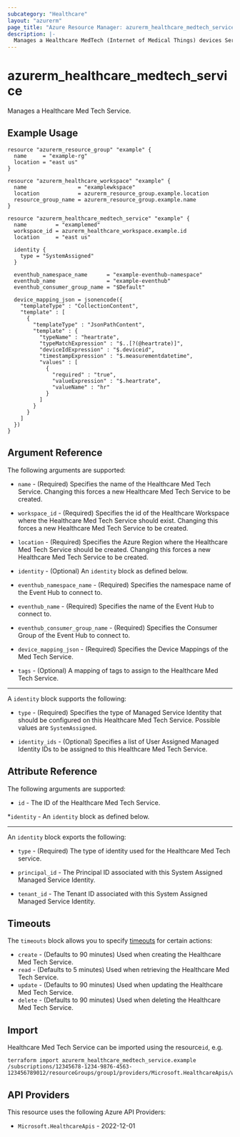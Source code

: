 ```yaml
---
subcategory: "Healthcare"
layout: "azurerm"
page_title: "Azure Resource Manager: azurerm_healthcare_medtech_service"
description: |-
  Manages a Healthcare MedTech (Internet of Medical Things) devices Service.
---
```


# azurerm_healthcare_medtech_service

Manages a Healthcare Med Tech Service.

## Example Usage

```hcl
resource "azurerm_resource_group" "example" {
  name     = "example-rg"
  location = "east us"
}

resource "azurerm_healthcare_workspace" "example" {
  name                = "examplewkspace"
  location            = azurerm_resource_group.example.location
  resource_group_name = azurerm_resource_group.example.name
}

resource "azurerm_healthcare_medtech_service" "example" {
  name         = "examplemed"
  workspace_id = azurerm_healthcare_workspace.example.id
  location     = "east us"

  identity {
    type = "SystemAssigned"
  }

  eventhub_namespace_name      = "example-eventhub-namespace"
  eventhub_name                = "example-eventhub"
  eventhub_consumer_group_name = "$Default"

  device_mapping_json = jsonencode({
    "templateType" : "CollectionContent",
    "template" : [
      {
        "templateType" : "JsonPathContent",
        "template" : {
          "typeName" : "heartrate",
          "typeMatchExpression" : "$..[?(@heartrate)]",
          "deviceIdExpression" : "$.deviceid",
          "timestampExpression" : "$.measurementdatetime",
          "values" : [
            {
              "required" : "true",
              "valueExpression" : "$.heartrate",
              "valueName" : "hr"
            }
          ]
        }
      }
    ]
  })
}
```

## Argument Reference

The following arguments are supported:

* `name` - (Required) Specifies the name of the Healthcare Med Tech Service. Changing this forces a new Healthcare Med Tech Service to be created.

* `workspace_id` - (Required) Specifies the id of the Healthcare Workspace where the Healthcare Med Tech Service should exist. Changing this forces a new Healthcare Med Tech Service to be created.

* `location` - (Required) Specifies the Azure Region where the Healthcare Med Tech Service should be created. Changing this forces a new Healthcare Med Tech Service to be created.

* `identity` - (Optional) An `identity` block as defined below.

* `eventhub_namespace_name` - (Required) Specifies the namespace name of the Event Hub to connect to.

* `eventhub_name` - (Required) Specifies the name of the Event Hub to connect to.

* `eventhub_consumer_group_name` - (Required) Specifies the Consumer Group of the Event Hub to connect to.

* `device_mapping_json` - (Required) Specifies the Device Mappings of the Med Tech Service.

* `tags` - (Optional) A mapping of tags to assign to the Healthcare Med Tech Service.

---
A `identity` block supports the following:

* `type` - (Required) Specifies the type of Managed Service Identity that should be configured on this Healthcare Med Tech Service. Possible values are `SystemAssigned`.

* `identity_ids` - (Optional) Specifies a list of User Assigned Managed Identity IDs to be assigned to this Healthcare Med Tech Service.

## Attribute Reference

The following arguments are supported:

* `id` - The ID of the Healthcare Med Tech Service.

*`identity` - An `identity` block as defined below.

---
An `identity` block exports the following:

* `type` - (Required) The type of identity used for the Healthcare Med Tech service.

* `principal_id` - The Principal ID associated with this System Assigned Managed Service Identity.

* `tenant_id` - The Tenant ID associated with this System Assigned Managed Service Identity.

## Timeouts

The `timeouts` block allows you to specify [timeouts](https://developer.hashicorp.com/terraform/language/resources/configure#define-operation-timeouts) for certain actions:

* `create` - (Defaults to 90 minutes) Used when creating the Healthcare Med Tech Service.
* `read` - (Defaults to 5 minutes) Used when retrieving the Healthcare Med Tech Service.
* `update` - (Defaults to 90 minutes) Used when updating the Healthcare Med Tech Service.
* `delete` - (Defaults to 90 minutes) Used when deleting the Healthcare Med Tech Service.

## Import

Healthcare Med Tech Service can be imported using the resource`id`, e.g.

```shell
terraform import azurerm_healthcare_medtech_service.example /subscriptions/12345678-1234-9876-4563-123456789012/resourceGroups/group1/providers/Microsoft.HealthcareApis/workspaces/workspace1/iotConnectors/iotconnector1
```

## API Providers
<!-- This section is generated, changes will be overwritten -->
This resource uses the following Azure API Providers:

* `Microsoft.HealthcareApis` - 2022-12-01
